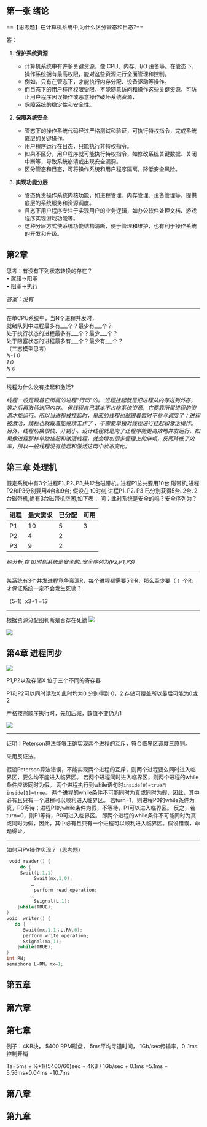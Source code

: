 ## 第一张 绪论

==【思考题】在计算机系统中,为什么区分管态和目态?==

答：

1. **保护系统资源**
	- 计算机系统中有许多关键资源，像 CPU、内存、I/O 设备等。在管态下，操作系统拥有最高权限，能对这些资源进行全面管理和控制。
	- 例如，只有在管态下，才能执行内存分配、设备驱动等操作。
	- 而目态下的用户程序权限受限，不能随意访问和操作这些关键资源，可防止用户程序因误操作或恶意操作破坏系统资源，
	- 保障系统的稳定性和安全性。

2. **保障系统安全**
	- 管态下的操作系统代码经过严格测试和验证，可执行特权指令，完成系统底层的关键操作。
	- 用户程序运行在目态，只能执行非特权指令。
	- 如果不区分，用户程序就可能执行特权指令，如修改系统关键数据、关闭中断等，导致系统崩溃或出现安全漏洞。
	- 区分管态和目态，可将操作系统和用户程序隔离，降低安全风险。

3. **实现功能分层**
	- 管态负责操作系统内核功能，如进程管理、内存管理、设备管理等，提供底层的系统服务和资源调度。
	- 目态下用户程序专注于实现用户的业务逻辑，如办公软件处理文档、游戏程序实现游戏功能等。
	- 这种分层方式使系统功能结构清晰，便于管理和维护，也有利于操作系统的开发和升级。


## 第2章

  
思考：有没有下列状态转换的存在？  
• 就绪→阻塞  
• 阻塞→执行

*答案：没有*

---

在单CPU系统中，当N个进程并发时，  
就绪队列中进程最多有___个？最少有___个？  
处于执行状态的进程最多有___个？最少___个？  
处于阻塞状态的进程最多有___个？最少有___个？  
（三态模型思考）  
*N-1 0*  
*1 0*  
*N 0*


---

线程为什么没有挂起和激活?

*线程一般是跟着它所属的进程“行动”的。
进程挂起就是把进程从内存送到外存，等之后再激活送回内存。
但线程自己基本不占啥系统资源，它要靠所属进程的资源才能运行。所以当进程被挂起时，里面的线程也就跟着暂时不参与调度了；进程被激活，线程也就跟着能继续工作了 ，不需要单独对线程进行挂起和激活操作。
另外，线程切换很快、开销小，设计线程就是为了让程序能更高效地并发运行，如果像进程那样单独挂起和激活线程，就会增加很多管理上的麻烦，反而降低了效率，所以一般线程没有挂起和激活这两个状态变化。*


## 第三章 处理机

假定系统中有3个进程P1､P2､P3,共12台磁带机｡
进程P1总共要用10台 磁带机,进程P2和P3分别要用4台和9台;
假设在 t0时刻,进程P1､P2､P3 已分别获得5台､2台､2台磁带机,尚有3台磁带机空闲,如下表：
问：此时系统是安全的吗？安全序列为？

| 进程  | 最大需求 | 已分配 | 可用  |
| --- | ---- | --- | --- |
| P1  | 10   | 5   | 3   |
| P2  | 4    | 2   |     |
| P3  | 9    | 2   |     |

*经分析,在 t0时刻系统是安全的｡安全序列为(P2,P1,P3)*


---

某系统有3个并发进程竞争资源R，每个进程都需要5个R，那么至少要（  ）个R，才保证系统一定不会发生死锁？

（5-1）x3+1
=*13*

---

根据资源分配图判断是否存在死锁
![](attachment/6409065e56631646a00a0558f3c7ae29.png)

![](attachment/70189155c1cea2b91d47c4b5e7be1344.png)



## 第4章 进程同步

![](attachment/Pasted%20image%2020250506091926.png)

P1,P2以及存储X 位于三个不同的寄存器

P1和P2可以同时读取X
此时均为0
分别得到 0，2
存储可覆盖所以最后可能为0或2

严格按照顺序执行时，先加后减，数值不变仍为1


![](attachment/Pasted%20image%2020250508201515.png)

---

证明：Peterson算法能够正确实现两个进程的互斥，符合临界区调度三原则。


采用反证法。

假设Peterson算法错误，不能实现两个进程的互斥，则两个进程要么同时进入临界区，要么均不能进入临界区。
若两个进程同时进入临界区，则两个进程的while条件应该同时为假。
两个进程执行到while语句时`inside[0]=true且inside[1]=true`。
两个进程的while条件不可能同时为真或同时为假，因此，其中必有且只有一个进程可以顺利进入临界区。
若turn=1，则进程P0的while条件为真，P0等待；进程P1的while条件为假，不等待，P1可以进入临界区。
反之，若turn=0，则P1等待，P0可进入临界区。
即两个进程的while条件不可能同时为真或同时为假，因此，其中必有且只有一个进程可以顺利进入临界区。假设错误，命题得证。

---

如何用PV操作实现？（思考题）

~~~c
 void reader() {
     do {
　　　Swait(L,1,1)
          Swait(mx,1,0);
	　　　…
          perform read operation;
	　　　…
          Ssignal(L,1);
    }while(TRUE);
}
void  writer() {
   do {
      Swait(mx,1,1；L,RN,0);
      perform write operation;
      Ssignal(mx,1);
    }while(TRUE);
}
int RN;
semaphore L=RN，mx=1;
~~~

## 第五章



## 第六章



## 第七章

例子：4KB块， 5400 RPM磁盘， 5ms平均寻道时间， 1Gb/sec传输率，0 .1ms 控制开销

Ta=5ms + ½\*1/(5400/60)sec + 4KB / 1Gb/sec + 0.1ms
=5.1ms + 5.56ms+0.04ms
=10.7ms




## 第八章



## 第九章




